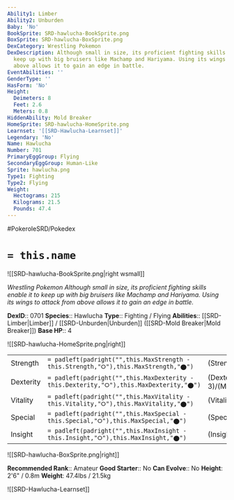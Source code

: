 ```yaml
---
Ability1: Limber
Ability2: Unburden
Baby: 'No'
BookSprite: SRD-hawlucha-BookSprite.png
BoxSprite: SRD-hawlucha-BoxSprite.png
DexCategory: Wrestling Pokemon
DexDescription: Although small in size, its proficient fighting skills enable it to
  keep up with big bruisers like Machamp and Hariyama. Using its wings to attack from
  above allows it to gain an edge in battle.
EventAbilities: ''
GenderType: ''
HasForm: 'No'
Height:
  Deimeters: 8
  Feet: 2.6
  Meters: 0.8
HiddenAbility: Mold Breaker
HomeSprite: SRD-hawlucha-HomeSprite.png
Learnset: '[[SRD-Hawlucha-Learnset]]'
Legendary: 'No'
Name: Hawlucha
Number: 701
PrimaryEggGroup: Flying
SecondaryEggGroup: Human-Like
Sprite: hawlucha.png
Type1: Fighting
Type2: Flying
Weight:
  Hectograms: 215
  Kilograms: 21.5
  Pounds: 47.4
---
```


#PokeroleSRD/Pokedex

# `= this.name`

![[SRD-hawlucha-BookSprite.png|right wsmall]]

*Wrestling Pokemon*
*Although small in size, its proficient fighting skills enable it to keep up with big bruisers like Machamp and Hariyama. Using its wings to attack from above allows it to gain an edge in battle.*

**DexID**:: 0701
**Species**:: Hawlucha
**Type**:: Fighting / Flying
**Abilities**:: [[SRD-Limber|Limber]] / [[SRD-Unburden|Unburden]] ([[SRD-Mold Breaker|Mold Breaker]])
**Base HP**:: 4

![[SRD-hawlucha-HomeSprite.png|right]]

|           |                                                                                        |                                          |
| --------- | -------------------------------------------------------------------------------------- | ---------------------------------------- |
| Strength  | `= padleft(padright("",this.MaxStrength - this.Strength,"⭘"),this.MaxStrength,"⬤")`    | (Strength::2)/(MaxStrength::5)   |
| Dexterity | `= padleft(padright("",this.MaxDexterity - this.Dexterity,"⭘"),this.MaxDexterity,"⬤")` | (Dexterity:: 3)/(MaxDexterity::6) |
| Vitality  | `= padleft(padright("",this.MaxVitality - this.Vitality,"⭘"),this.MaxVitality,"⬤")`    | (Vitality::2)/(MaxVitality::5)   |
| Special   | `= padleft(padright("",this.MaxSpecial - this.Special,"⭘"),this.MaxSpecial,"⬤")`       | (Special::2)/(MaxSpecial::5)     |
| Insight   | `= padleft(padright("",this.MaxInsight - this.Insight,"⭘"),this.MaxInsight,"⬤")`       | (Insight::2)/(MaxInsight::4)     |

![[SRD-hawlucha-BoxSprite.png|right]]

**Recommended Rank**:: Amateur
**Good Starter**:: No
**Can Evolve**:: No
**Height**: 2'6" / 0.8m
**Weight**: 47.4lbs / 21.5kg

![[SRD-Hawlucha-Learnset]]